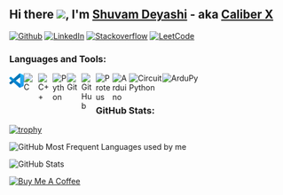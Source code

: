[github]: https://github.com/Caliber-X/
[linkedin]: https://www.linkedin.com/in/shuvamdeyashi/
[stackoverflow]: https://stackoverflow.com/users/18334720/caliber-x/
[leetcode]: https://leetcode.com/Caliber_X/

## Hi there <img src="https://media.giphy.com/media/hvRJCLFzcasrR4ia7z/giphy.gif" width="25px">, I'm [Shuvam Deyashi][linkedin] - aka [Caliber X][github]

[![Github](https://img.shields.io/badge/GitHub-%2312100E.svg?&style=for-the-badge&logo=Github&logoColor=white)][github]
[![LinkedIn](https://img.shields.io/badge/linkedin-%230077B5.svg?&style=for-the-badge&logo=linkedin&logoColor=white)][linkedin]
[![Stackoverflow](https://img.shields.io/badge/stack%20overflow-FE7A16?logo=stack-overflow&logoColor=white&style=for-the-badge)][stackoverflow]
[![LeetCode](https://img.shields.io/badge/dynamic/json?style=for-the-badge&labelColor=black&color=%23ffa116&label=&query=solvedOverTotal&url=https%3A%2F%2Fleetcode-badge.vercel.app%2Fapi%2Fusers%2FCaliber_X&logo=leetcode&logoColor=yellow)][leetcode]

### Languages and Tools:

<img align="left" alt="Visual Studio Code" width="26px" src="https://raw.githubusercontent.com/github/explore/80688e429a7d4ef2fca1e82350fe8e3517d3494d/topics/visual-studio-code/visual-studio-code.png" />

<img align="left" alt="C" width="26px" src="https://raw.githubusercontent.com/jmnote/z-icons/master/svg/c.svg" />

<img align="left" alt="C++" width="26px" src="https://raw.githubusercontent.com/jmnote/z-icons/master/svg/cpp.svg" />

<img align="left" alt="Python" width="26px" src="https://raw.githubusercontent.com/jmnote/z-icons/master/svg/python.svg" />

<img align="left" alt="Git" width="26px" src="https://raw.githubusercontent.com/jmnote/z-icons/master/svg/git.svg" />

<img align="left" alt="GitHub" width="26px" src="https://raw.githubusercontent.com/jmnote/z-icons/master/svg/github.svg" />

<img align="left" alt="Proteus" width="30px" src="https://upload.wikimedia.org/wikipedia/en/5/5a/Proteus_Design_Suite_Atom_Logo.png" />

<img align="left" alt="Arduino" width="30px" src="https://upload.wikimedia.org/wikipedia/commons/8/87/Arduino_Logo.svg" />

<img align="left" alt="Circuit Python" width="60px" src="https://camo.githubusercontent.com/22b56064e406669ac39bbe0eae4d045e1c9f2c64115374a4bbb8f64b42774fee/68747470733a2f2f73332e616d617a6f6e6177732e636f6d2f61646166727569742d636972637569742d707974686f6e2f43697263756974507974686f6e5f5265706f5f6865616465725f6c6f676f2e706e67" />

<img align="left" alt="ArduPy" width="70px" src="https://camo.githubusercontent.com/38c3cdb42eaf78b394c0bea0061c0b9fef6ae521e74cdbd42612a43e21fa6cd4/68747470733a2f2f66696c65732e736565656473747564696f2e636f6d2f6172647570792f6172647570795f6c6f676f2e706e67" />

<br>
<br>

### GitHub Stats:

[![trophy](https://github-profile-trophy.vercel.app/?username=Caliber-X&theme=onedark)](https://github.com/ryo-ma/github-profile-trophy)

![GitHub Most Frequent Languages used by me](https://github-readme-stats.vercel.app/api/top-langs?username=Caliber-X&layout=compact&show_icons=true&include_all_commits=true&border_color=2e4058&theme=onedark)

![GitHub Stats](https://github-readme-stats.vercel.app/api?username=Caliber-X&show_icons=true&include_all_commits=true&border_color=2e4058&theme=onedark)

<a href="https://www.buymeacoffee.com/Caliber_X" target="_blank"><img src="https://cdn.buymeacoffee.com/buttons/v2/default-orange.png" alt="Buy Me A Coffee" style="height: 60px !important;width: 217px !important;" ></a>


